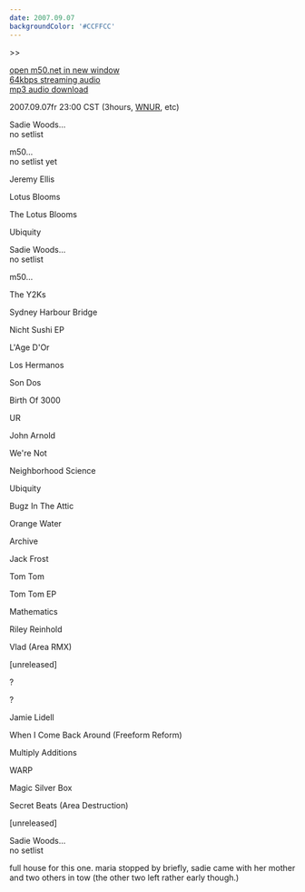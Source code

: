 ```yaml
---
date: 2007.09.07
backgroundColor: '#CCFFCC'
---
```


\>>

[open m50.net in new window  
](http://m50.net/)[64kbps streaming audio](http://m50.net/streamed/2007.09.07\(64\).ra)  
[mp3 audio download](http://m50.net/streamed/2007.09.07\(64\).mp3)

2007.09.07fr 23:00 CST (3hours, [WNUR](http://www.wnur.org/), etc)

Sadie Woods...  
no setlist  

m50...  
no setlist yet  

Jeremy Ellis

Lotus Blooms

The Lotus Blooms

Ubiquity


Sadie Woods...  
no setlist  

m50...  

The Y2Ks

Sydney Harbour Bridge

Nicht Sushi EP

L'Age D'Or

Los Hermanos

Son Dos

Birth Of 3000

UR

John Arnold

We're Not

Neighborhood Science

Ubiquity

Bugz In The Attic

Orange Water

Archive

Jack Frost

Tom Tom

Tom Tom EP

Mathematics

Riley Reinhold

Vlad (Area RMX)

\[unreleased\]

?

?

Jamie Lidell

When I Come Back Around (Freeform Reform)

Multiply Additions

WARP

Magic Silver Box

Secret Beats (Area Destruction)

\[unreleased\]




Sadie Woods...  
no setlist  

full house for this one. maria stopped by briefly, sadie came with her mother and two others in tow (the other two left rather early though.)